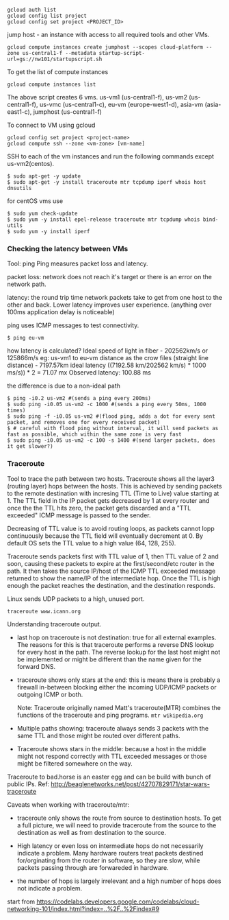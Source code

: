 ```
gcloud auth list
gcloud config list project
gcloud config set project <PROJECT_ID>
```

jump host - an instance with access to all required tools and other
VMs.
```
gcloud compute instances create jumphost --scopes cloud-platform --zone us-central1-f --metadata startup-script-url=gs://nw101/startupscript.sh
```

To get the list of compute instances
```
gcloud compute instances list
```
The above script creates 6 vms.
us-vm1 (us-central1-f), us-vm2 (us-central1-f), us-vmc (us-central1-c), eu-vm (europe-west1-d), asia-vm (asia-east1-c), jumphost (us-central1-f)

To connect to VM using gcloud
```
gcloud config set project <project-name>
gcloud compute ssh --zone <vm-zone> [vm-name]
```

SSH to each of the vm instances and run the following commands except us-vm2(centos).
```
$ sudo apt-get -y update
$ sudo apt-get -y install traceroute mtr tcpdump iperf whois host dnsutils
```

for centOS vms use
```
$ sudo yum check-update
$ sudo yum -y install epel-release traceroute mtr tcpdump whois bind-utils
$ sudo yum -y install iperf
```

### Checking the latency between VMs
Tool: ping
Ping measures packet loss and latency.

packet loss: network does not reach it's target or there is an error on
the network path.

latency: the round trip time network packets take to get from one
host to the other and back. Lower latency improves user experience.
(anything over 100ms application delay is noticeable)

ping uses ICMP messages to test connectivity.
```
$ ping eu-vm
```

how latency is calculated?
Ideal speed of light in fiber - 202562km/s or 125866m/s
eg: us-vm1 to eu-vm
distance as the crow files (straight line distance) - 7197.57km
ideal latency ((7192.58 km/202562 km/s) * 1000 ms/s)) * 2 = 71.07 mx
Observed latency: 100.88 ms

the difference is due to a non-ideal path

```
$ ping -i0.2 us-vm2 #(sends a ping every 200ms)
$ sudo ping -i0.05 us-vm2 -c 1000 #(sends a ping every 50ms, 1000 times)
$ sudo ping -f -i0.05 us-vm2 #(flood ping, adds a dot for every sent packet, and removes one for every received packet)
$ # careful with flood ping without interval, it will send packets as fast as possible, which within the same zone is very fast
$ sudo ping -i0.05 us-vm2 -c 100 -s 1400 #(send larger packets, does it get slower?)
```

### Traceroute
Tool to trace the path between two hosts.
Traceroute shows all the layer3 (routing layer) hops between the hosts.
This is achieved by sending packets to the remote destination with
incresing TTL (Time to Live) value starting at 1.
The TTL field in the IP packet gets decreased by 1 at every router and
once the the TTL hits zero, the packet gets discarded and a "TTL
exceeded" ICMP message is passed to the sender.

Decreasing of TTL value is to avoid routing loops, as packets cannot
lopp continuously because the TTL field will eventually decrement at 0.
By default OS sets the TTL value to a high value (64, 128, 255).

Traceroute sends packets first with TTL value of 1, then TTL value of
2 and soon, causing these packets to expire at the first/second/etc
router in the path. It then takes the source IP/host of the ICMP TTL
exceeded message returned to show the name/IP of the intermediate hop.
Once the TTL is high enough the packet reaches the destination, and the
destination responds.

Linux sends UDP packets to a high, unused port.

`traceroute www.icann.org`

Understanding traceroute output.
* last hop on traceroute is not destination: true for all external
  examples. The reasons for this is that traceroute performs a reverse
  DNS lookup for every host in the path. The reverse lookup for the last
  host might not be implemented or might be different than the name
  given for the forward DNS.

* traceroute shows only stars at the end: this is means there is
  probably a firewall in-between blocking either the incoming UDP/ICMP
  packets or outgoing ICMP or both.

  Note: Traceroute originally named Matt's traceroute(MTR) combines the
  functions of the traceroute and ping programs.
  `mtr wikipedia.org`

* Multiple paths showing: traceroute always sends 3 packets with the
  same TTL and those might be routed over different paths.

* Traceroute shows stars in the middle: because a host in the middle
  might not respond correctly with TTL exceeded messages or those might
  be filtered somewhere on the way.

Traceroute to bad.horse is an easter egg and can be build with bunch of
public IPs. Ref: http://beaglenetworks.net/post/42707829171/star-wars-traceroute

Caveats when working with traceroute/mtr:
* traceroute only shows the route from source to destination hosts. To
  get a full picture, we will need to provide traceroute from the source
  to the destination as well as from destination to the source.

* High latency or even loss on intermediate hops do not necessarily
  indicate a problem. Many hardware routers treat packets destined
  for/orginating from the router in software, so they are slow, while
  packets passing through are forwareded in hardware.

* the number of hops is largely irrelevant and a high number of hops
  does not indicate a problem.

start from https://codelabs.developers.google.com/codelabs/cloud-networking-101/index.html?index=..%2F..%2Findex#9

